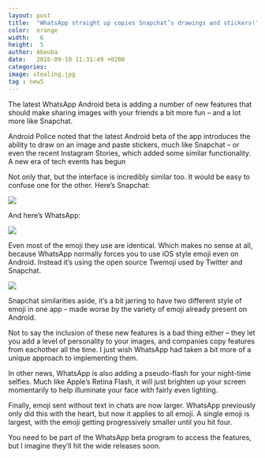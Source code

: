 ```yaml
---
layout: post
title:  "WhatsApp straight up copies Snapchat’s drawings and stickers!"
color:  orange
width:   6
height:  5
author: Abouba
date:   2016-09-10 11:31:49 +0200
categories:
image: stealing.jpg
tag : new5
---
```



The latest WhatsApp Android beta is adding a number of new features that should make sharing images with your friends a bit more fun – and a lot more like Snapchat.

Android Police noted that the latest Android beta of the app introduces the ability to draw on an image and paste stickers, much like Snapchat – or even the recent Instagram Stories, which added some similar functionality.
A new era of tech events has begun


Not only that, but the interface is incredibly similar too. It would be easy to confuse one for the other. Here’s Snapchat:

<img class="img-responsive" src="{{site.github.url}}/img/snap.png">

And here’s WhatsApp:


<img class="img-responsive" src="{{site.github.url}}/img/sup.png">


Even most of the emoji they use are identical. Which makes no sense at all, because WhatsApp normally forces you to use iOS style emoji even on Android. Instead it’s using the open source Twemoji used by Twitter and Snapchat.



<img class="img-responsive" src="{{site.github.url}}/img/emo.png">



Snapchat similarities aside, it’s a bit jarring to have two different style of emoji in one app – made worse by the variety of emoji already present on Android.

Not to say the inclusion of these new features is a bad thing either – they let you add a level of personality to your images, and companies copy features from eachother all the time. I just wish WhatsApp had taken a bit more of a unique approach to implementing them.

In other news, WhatsApp is also adding a pseudo-flash for your night-time selfies. Much like Apple’s Retina Flash, it will just brighten up your screen momentarily to help illuminate your face with fairly even lighting.

Finally, emoji sent without text in chats are now larger. WhatsApp previously only did this with the heart, but now it applies to all emoji. A single emoji is largest, with the emoji getting progressively smaller until you hit four.

You need to be part of the WhatsApp beta program to access the features, but I imagine they’ll hit the wide releases soon.
